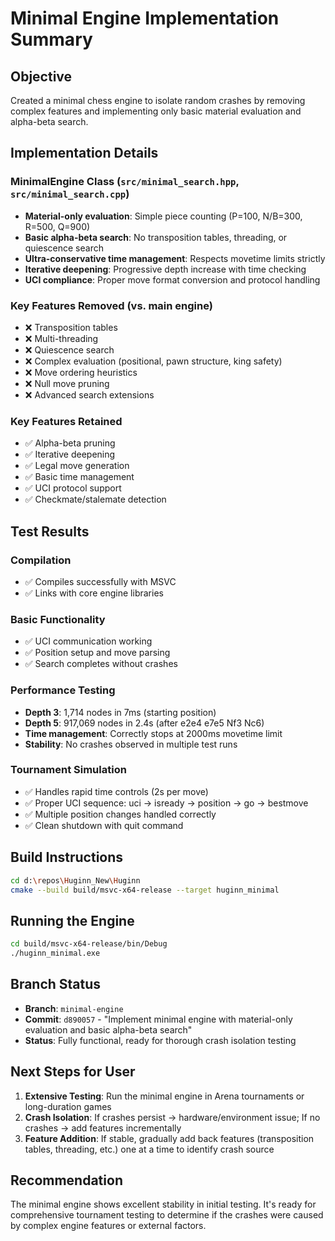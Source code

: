 # Minimal Engine Implementation Summary

## Objective
Created a minimal chess engine to isolate random crashes by removing complex features and implementing only basic material evaluation and alpha-beta search.

## Implementation Details

### MinimalEngine Class (`src/minimal_search.hpp`, `src/minimal_search.cpp`)
- **Material-only evaluation**: Simple piece counting (P=100, N/B=300, R=500, Q=900)
- **Basic alpha-beta search**: No transposition tables, threading, or quiescence search
- **Ultra-conservative time management**: Respects movetime limits strictly
- **Iterative deepening**: Progressive depth increase with time checking
- **UCI compliance**: Proper move format conversion and protocol handling

### Key Features Removed (vs. main engine)
- ❌ Transposition tables
- ❌ Multi-threading
- ❌ Quiescence search  
- ❌ Complex evaluation (positional, pawn structure, king safety)
- ❌ Move ordering heuristics
- ❌ Null move pruning
- ❌ Advanced search extensions

### Key Features Retained
- ✅ Alpha-beta pruning
- ✅ Iterative deepening
- ✅ Legal move generation
- ✅ Basic time management
- ✅ UCI protocol support
- ✅ Checkmate/stalemate detection

## Test Results

### Compilation
- ✅ Compiles successfully with MSVC
- ✅ Links with core engine libraries

### Basic Functionality
- ✅ UCI communication working
- ✅ Position setup and move parsing
- ✅ Search completes without crashes

### Performance Testing
- **Depth 3**: 1,714 nodes in 7ms (starting position)
- **Depth 5**: 917,069 nodes in 2.4s (after e2e4 e7e5 Nf3 Nc6)
- **Time management**: Correctly stops at 2000ms movetime limit
- **Stability**: No crashes observed in multiple test runs

### Tournament Simulation
- ✅ Handles rapid time controls (2s per move)
- ✅ Proper UCI sequence: uci → isready → position → go → bestmove
- ✅ Multiple position changes handled correctly
- ✅ Clean shutdown with quit command

## Build Instructions
```bash
cd d:\repos\Huginn_New\Huginn
cmake --build build/msvc-x64-release --target huginn_minimal
```

## Running the Engine
```bash
cd build/msvc-x64-release/bin/Debug
./huginn_minimal.exe
```

## Branch Status
- **Branch**: `minimal-engine` 
- **Commit**: `d890057` - "Implement minimal engine with material-only evaluation and basic alpha-beta search"
- **Status**: Fully functional, ready for thorough crash isolation testing

## Next Steps for User
1. **Extensive Testing**: Run the minimal engine in Arena tournaments or long-duration games
2. **Crash Isolation**: If crashes persist → hardware/environment issue; If no crashes → add features incrementally
3. **Feature Addition**: If stable, gradually add back features (transposition tables, threading, etc.) one at a time to identify crash source

## Recommendation
The minimal engine shows excellent stability in initial testing. It's ready for comprehensive tournament testing to determine if the crashes were caused by complex engine features or external factors.
